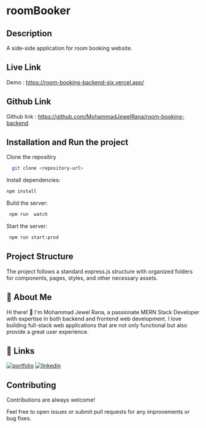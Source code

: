 
# roomBooker




 
## Description

A side-side application for room booking website.
## Live Link  

 Demo :   https://room-booking-backend-six.vercel.app/

 

## Github  Link

 Github link : https://github.com/MohammadJewelRana/room-booking-backend
 



## Installation and Run the project  

Clone the repositiry

```bash
  git clone <repository-url>
```
    
Install dependencies:   

```bash
npm install
```





 

Build the server:

```bash
 npm run  watch
```



 
    
 

 
Start the server:

```bash
 npm run start:prod
```

 

 ## Project Structure

The project follows a standard express.js structure with organized folders for components, pages, styles, and other necessary assets.

  
## 🚀 About Me
Hi there! 👋 I'm Mohammad Jewel Rana, a passionate MERN Stack Developer with expertise in both backend and frontend web development. I love building full-stack web applications that are not only functional but also provide a great user experience.


## 🔗 Links
[![portfolio](https://img.shields.io/badge/my_portfolio-000?style=for-the-badge&logo=ko-fi&logoColor=white)](https://jewelrana-portfolio.vercel.app/)
[![linkedin](https://img.shields.io/badge/linkedin-0A66C2?style=for-the-badge&logo=linkedin&logoColor=white)](www.linkedin.com/in/md-jewel-rana-05808b273)
 


## Contributing

Contributions are always welcome!


Feel free to open issues or submit pull requests for any improvements or bug fixes.

